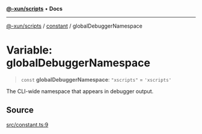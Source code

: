 [**@-xun/scripts**](../../README.md) • **Docs**

***

[@-xun/scripts](../../README.md) / [constant](../README.md) / globalDebuggerNamespace

# Variable: globalDebuggerNamespace

> `const` **globalDebuggerNamespace**: `"xscripts"` = `'xscripts'`

The CLI-wide namespace that appears in debugger output.

## Source

[src/constant.ts:9](https://github.com/Xunnamius/xscripts/blob/f52038b9aa1e95c5b046334684163687ebd170b8/src/constant.ts#L9)
